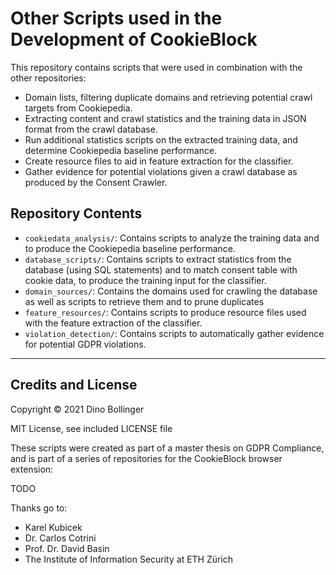 # Other Scripts used in the Development of CookieBlock

This repository contains scripts that were used in combination with the other repositories:
* Domain lists, filtering duplicate domains and retrieving potential crawl targets from Cookiepedia.
* Extracting content and crawl statistics and the training data in JSON format from the crawl database.
* Run additional statistics scripts on the extracted training data, and determine Cookiepedia baseline performance.
* Create resource files to aid in feature extraction for the classifier.
* Gather evidence for potential violations given a crawl database as produced by the Consent Crawler.

## Repository Contents

* `cookiedata_analysis/`: Contains scripts to analyze the training data and to produce the Cookiepedia baseline performance.
* `database_scripts/`: Contains scripts to extract statistics from the database (using SQL statements) and to match consent table with cookie data, to produce the training input for the classifier.
* `domain_sources/`: Contains the domains used for crawling the database as well as scripts to retrieve them and to prune duplicates
* `feature_resources/`: Contains scripts to produce resource files used with the feature extraction of the classifier.
* `violation_detection/`: Contains scripts to automatically gather evidence for potential GDPR violations.

----
## Credits and License

Copyright © 2021 Dino Bollinger

MIT License, see included LICENSE file

These scripts were created as part of a master thesis on GDPR Compliance, 
and is part of a series of repositories for the CookieBlock browser extension:

TODO

Thanks go to:
* Karel Kubicek
* Dr. Carlos Cotrini
* Prof. Dr. David Basin
* The Institute of Information Security at ETH Zürich
